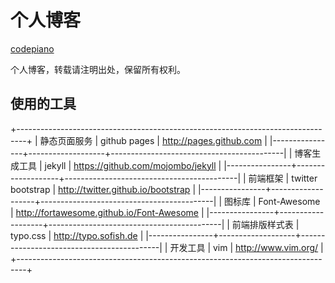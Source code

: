 # 个人博客

[codepiano](codepiano.github.com)

个人博客，转载请注明出处，保留所有权利。

## 使用的工具

+--------------------------------------------------------------------------------+
| 静态页面服务   | github pages      | http://pages.github.com                   |
|----------------+-------------------+-------------------------------------------|
| 博客生成工具   | jekyll            | https://github.com/mojombo/jekyll         |
|----------------+-------------------+-------------------------------------------|
| 前端框架       | twitter bootstrap | http://twitter.github.io/bootstrap        |
|----------------+-------------------+-------------------------------------------|
| 图标库         | Font-Awesome      | http://fortawesome.github.io/Font-Awesome |
|----------------+-------------------+-------------------------------------------|
| 前端排版样式表 | typo.css          | http://typo.sofish.de                     |
|----------------+-------------------+-------------------------------------------|
| 开发工具       | vim               | http://www.vim.org/                       |
+--------------------------------------------------------------------------------+
